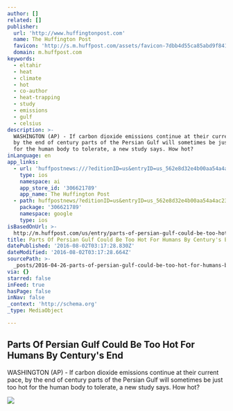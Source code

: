 ```yaml
---
author: []
related: []
publisher:
  url: 'http://www.huffingtonpost.com'
  name: The Huffington Post
  favicon: 'http://s.m.huffpost.com/assets/favicon-7dbb4d55ca85abd9f84197a1c3525e38.ico'
  domain: m.huffpost.com
keywords:
  - eltahir
  - heat
  - climate
  - hot
  - co-author
  - heat-trapping
  - study
  - emissions
  - gulf
  - celsius
description: >-
  WASHINGTON (AP) - If carbon dioxide emissions continue at their current pace,
  by the end of century parts of the Persian Gulf will sometimes be just too hot
  for the human body to tolerate, a new study says. How hot?
inLanguage: en
app_links:
  - url: 'huffpostnews:///?editionID=us&entryID=us_562e8d32e4b00aa54a4ac233'
    type: ios
    namespace: ai
    app_store_id: '306621789'
    app_name: The Huffington Post
  - path: huffpostnews/?editionID=us&entryID=us_562e8d32e4b00aa54a4ac233
    package: '306621789'
    namespace: google
    type: ios
isBasedOnUrl: >-
  http://m.huffpost.com/us/entry/parts-of-persian-gulf-could-be-too-hot-for-humans-by-centurys-end_us_562e8d32e4b00aa54a4ac233
title: Parts Of Persian Gulf Could Be Too Hot For Humans By Century's End
datePublished: '2016-08-02T03:17:28.830Z'
dateModified: '2016-08-02T03:17:28.664Z'
sourcePath: >-
  _posts/2016-04-26-parts-of-persian-gulf-could-be-too-hot-for-humans-by-century.md
via: {}
starred: false
inFeed: true
hasPage: false
inNav: false
_context: 'http://schema.org'
_type: MediaObject

---
```

<article style=""><h1>Parts Of Persian Gulf Could Be Too Hot For Humans By Century's End</h1><p>WASHINGTON (AP) - If carbon dioxide emissions continue at their current pace, by the end of century parts of the Persian Gulf will sometimes be just too hot for the human body to tolerate, a new study says. How hot?</p><img src="http://img.huffingtonpost.com/asset/2000_1000/562e8e0c1400002200c7adf6.jpeg" /></article>
